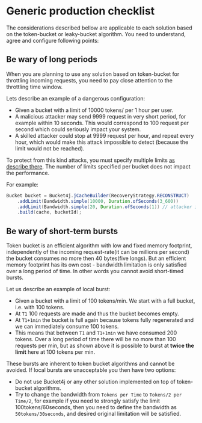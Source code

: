 # Generic production checklist
The considerations described bellow are applicable to each solution based on the token-bucket or leaky-bucket algorithm.
You need to understand, agree and configure following points:

## Be wary of long periods
When you are planning to use any solution based on token-bucket for throttling incoming requests,
you need to pay close attention to the throttling time window.

Lets describe an example of a dangerous configuration:
* Given a bucket with a limit of 10000 tokens/ per 1 hour per user.
* A malicious attacker may send 9999 request in very short period, for example within 10 seconds. This would correspond to 100 request per second which could seriously impact your system.
* A skilled attacker could stop at 9999 request per hour, and repeat every hour, which would make this attack impossible to detect (because the limit would not be reached).

To protect from this kind attacks, you must specify multiple limits [as describe there](https://github.com/vladimir-bukhtoyarov/bucket4j/blob/master/doc-pages/advanced-usage.md#example-of-multiple-bandwidth).
The number of limits specified per bucket does not impact the performance.

For example:
```java
Bucket bucket = Bucket4j.jCacheBuilder(RecoveryStrategy.RECONSTRUCT)
    .addLimit(Bandwidth.simple(10000, Duration.ofSeconds(3_600))
    .addLimit(Bandwidth.simple(20, Duration.ofSeconds(1)) // attacker is unable to achieve 1000RPS and crash service in short time
    .build(cache, bucketId);
```

## Be wary of short-term bursts
Token bucket is an efficient algorithm with low and fixed memory footprint, independently of the incoming request-rate(it can be millions per second) the bucket consumes no more then 40 bytes(five longs).
But an efficient memory footprint has its own cost - bandwidth limitation is only satisfied over a long period of time. In other words you cannot avoid short-timed bursts.

Let us describe an example of local burst:
* Given a bucket with a limit of 100 tokens/min. We start with a full bucket, i.e. with 100 tokens.
* At ```T1``` 100 requests are made and thus the bucket becomes empty.
* At ```T1+1min``` the bucket is full again because tokens fully regenerated and we can immediately consume 100 tokens.
* This means that between  ```T1``` and ```T1+1min``` we have consumed 200 tokens. Over a long period of time there will be no more than 100 requests per min, but as shown above it is possible to burst at **twice the limit** here at 100 tokens per min.

These bursts are inherent to token bucket algorithms and cannot be avoided. If local bursts are unacceptable you then have two options:
* Do not use Bucket4j or any other solution implemented on top of token-bucket algorithms.
* Try to change the bandwidth from ```Tokens per Time``` to ```Tokens/2 per Time/2```,
for example if you need to strongly satisfy the limit 100tokens/60seconds,
then you need to define the bandwidth as ```50tokens/30seconds```, and desired original limitation will be satisfied.
